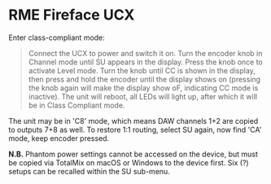 # RME Fireface UCX

Enter class-compliant mode:

> Connect the UCX to power and switch it on. Turn the encoder
knob in Channel mode until SU appears in the display. Press the knob once to activate Level mode.
Turn the knob until CC is shown in the display, then press and hold the encoder until the display
shows on (pressing the knob again will make the display show oF, indicating CC mode is inactive).
The unit will reboot, all LEDs will light up, after which it will be in Class Compliant mode.

The unit may be in 'C8' mode, which means DAW channels 1+2 are copied to outputs 7+8 as well. To restore 1:1 routing,
select SU again, now find 'CA' mode, keep encoder pressed.

__N.B.__ Phantom power settings cannot be accessed on the device, but must be copied via TotalMix on macOS or Windows to the device first.
Six (?) setups can be recalled within the SU sub-menu.

